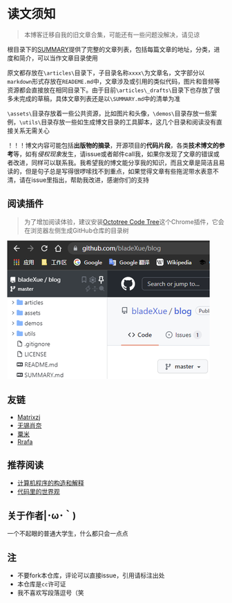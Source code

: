 # 读文须知

> 本博客迁移自我的旧文章合集，可能还有一些问题没解决，请见谅

根目录下的[SUMMARY](SUMMARY.md)提供了完整的文章列表，包括每篇文章的地址，分类，进度和简介，可以当作文章目录使用

原文都存放在`\articles\`目录下，子目录名称`xxxx\`为文章名，文字部分以`markdown`形式存放在`READEME.md`中，文章涉及或引用的类似代码，图片和音频等资源都会直接放在相同目录下。由于目前`\articles\_drafts\`目录下也存放了很多未完成的草稿，具体文章列表还是以`\SUMMARY.md`中的清单为准

`\assets\`目录存放着一些公共资源，比如图片和头像，`\demos\`目录存放一些案例，`\utils\`目录存放一些如生成博文目录的工具脚本，这几个目录和阅读没有直接关系无需关心

！！！博文内容可能包括**出版物的摘录**，开源项目的**代码片段**，各类**技术博文的参考**等，如有*侵权现象*发生，请issue或者邮件call我，如果你发现了文章的错误或者改进，同样可以联系我。我希望我的博文能分享我的知识，而且文章是简洁且易读的，但是句子总是写得很啰嗦找不到重点，如果觉得文章有些拖泥带水表意不清，请在issue里指出，帮助我改进，感谢你们的支持

## 阅读插件

> 为了增加阅读体验，建议安装[Octotree Code Tree](https://www.octotree.io/)这个Chrome插件，它会在浏览器左侧生成GitHub仓库的目录树

![octotree](assets/images/octotree.png "octotree")

## 友链

- [Matrixzj](https://www.cnblogs.com/matrixzj/)
- [无锡肖奈](https://segmentfault.com/u/wuxixiaonai)
- [粟米](http://www.dreamingcat.me)
- [Rrafa](http://rrafa.icu/mt-blog/)
  
## 推荐阅读

- [计算机程序的构造和解释](https://book.douban.com/subject/1148282/)
- [代码里的世界观](https://book.douban.com/subject/30402683/)

## 关于作者|･ω･｀)

一个不起眼的普通大学生，什么都只会一点点

## 注

- 不要fork本仓库，评论可以直接issue，引用请标注出处
- 本仓库是`cc`许可证
- 我不喜欢写段落逗号（笑
